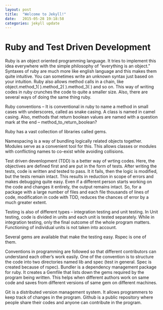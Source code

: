 ```yaml
---
layout: post
title:  "Welcome to Jekyll!"
date:   2015-05-28 19:18:58
categories: jekyll update
---
```

<h1> Ruby and Test Driven Development </h1>


Ruby is an object oriented programming language. It tries to implement this idea everywhere with the simple philosophy of “everything is an object.” Syntaxes of ruby are much more like english language and this makes them quite intuitive. You can sometimes write an unknown syntax just based on your intuition. Ruby also allows method calls in a chain, like object.method_1( ).method_2( ).method_3( ) and so on.  This way of writing codes in ruby crunches the code to quite a smaller size. Also, there are several ways of doing the same thing ruby.

Ruby conventions – It is conventional in ruby to name a method in small cases with underscores, called as snake casing. A class is named in camel casing. Also, methods that return boolean values are named with a question mark at the end – method_to_return_boolean?

Ruby has a vast collection of libraries called gems.

Namespacing is a way of bundling logically related objects together. Modules serve as a convenient tool for this. This allows classes or modules with conflicting names to co-exist while avoiding collisions.

Test driven devenlopment (TDD) is a better way of wrting codes. Here, the objectives are defined first and are put in the form of tests. After writing the tests, code is written and tested to pass. It it fails, then the logic is modified, but the tests remain intact. This results in reduction in scope of errors and makes debugging quite easy. Even if a different person starts working on the code and changes it entirely, the output remains intact. So, for a package with a large number of files and each file thousands of lines of code, modification in code with TDD, reduces the chances of error by a much greater extent.

Testing is also of different types – integration testing and unit testing. In Unit testing, code is divided in units and each unit is tested separately. While in integration testing, only the final outcome of the whole program matters. Functioning of individual units is not taken into account.

Several gems are available that make the testing easy. Rspec is one of them.

Conventions in programming are followed so that different contributors can understand each other’s work easily. One of the convention is to structure the code into two directories named lib and spec (test in general. Spec is created because of rspec). Bundler is a dependency management package for ruby. It creates a Gemfile that lists down the gems required by the program being written. This helps when different authors work on same code and saves from different versions of same gem on different machines.

Git is a distributed version management system. It allows programmers to keep track of changes in the program. Github is a public repository where people share their codes and anyone can contribute in the program.
